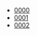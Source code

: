 + [0000](https://colab.research.google.com/github/tetis-nlp/geographical-biases-in-llms/blob/master/.src/0000.ipynb)
+ [0001](https://colab.research.google.com/github/tetis-nlp/geographical-biases-in-llms/blob/master/.src/0001.ipynb)
+ [0002](https://colab.research.google.com/github/tetis-nlp/geographical-biases-in-llms/blob/master/.src/0002.ipynb)